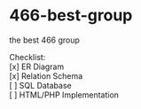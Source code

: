 # 466-best-group

the best 466 group

Checklist:  
[x] ER Diagram  
[x] Relation Schema  
[ ] SQL Database  
[ ] HTML/PHP Implementation  

